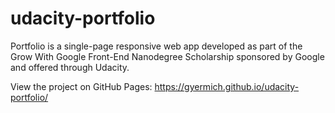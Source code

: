 # udacity-portfolio

Portfolio is a single-page responsive web app developed as part of the Grow With Google Front-End Nanodegree Scholarship sponsored by Google and offered through Udacity.


View the project on GitHub Pages: https://gyermich.github.io/udacity-portfolio/

